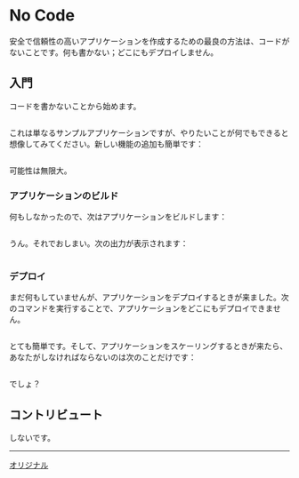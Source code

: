# No Code

安全で信頼性の高いアプリケーションを作成するための最良の方法は、コードがないことです。何も書かない；どこにもデプロイしません。

## 入門

コードを書かないことから始めます。

```

```

これは単なるサンプルアプリケーションですが、やりたいことが何でもできると想像してみてください。新しい機能の追加も簡単です：

```

```

可能性は無限大。

### アプリケーションのビルド

何もしなかったので、次はアプリケーションをビルドします：

```

```

うん。それでおしまい。次の出力が表示されます：

```

```

### デプロイ

まだ何もしていませんが、アプリケーションをデプロイするときが来ました。次のコマンドを実行することで、アプリケーションをどこにもデプロイできません。

```

```

とても簡単です。そして、アプリケーションをスケーリングするときが来たら、あなたがしなければならないのは次のことだけです：

```

```

でしょ？

## コントリビュート

しないです。

---
[オリジナル](https://github.com/kelseyhightower/nocode/blob/master/README.md)
